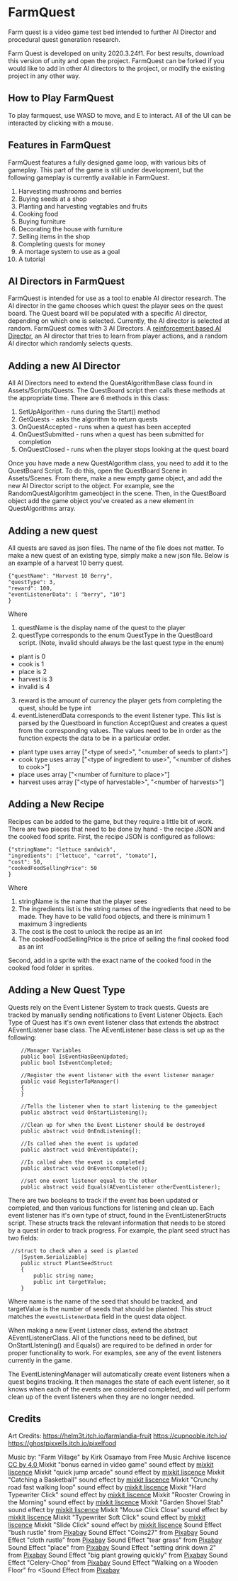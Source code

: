 # FarmQuest 

Farm quest is a video game test bed intended to further AI Director and procedural quest generation research. 

Farm Quest is developed on unity 2020.3.24f1. For best results, download this version of unity and open the project. FarmQuest can be forked if you would like to add in other AI directors to the project, or modify the existing project in any other way. 


## How to Play FarmQuest
To play farmquest, use WASD to move, and E to interact. All of the UI can be interacted by clicking with a mouse. 

## Features in FarmQuest 
FarmQuest features a fully designed game loop, with various bits of gameplay. This part of the game is still under development, but the following gameplay is currently available in FarmQuest. 

1. Harvesting mushrooms and berries
1. Buying seeds at a shop 
1. Planting and harvesting vegtables and fruits
1. Cooking food
1. Buying furniture 
1. Decorating the house with furniture 
1. Selling items in the shop 
1. Completing quests for money 
1. A mortage system to use as a goal
1. A tutorial

## AI Directors in FarmQuest
FarmQuest is intended for use as a tool to enable AI director research. The AI director in the game chooses which quest the player sees on the quest board. The Quest board will be populated with a specific AI director, depending on which one is selected. Currently, the AI director is selected at random. FarmQuest comes with 3 AI Directors. A [reinforcement based AI Director](https://webdocs.cs.ualberta.ca/~nathanst/papers/yu2022director.pdf), an AI director that tries to learn from player actions, and a random AI director which randomly selects quests. 

## Adding a new AI Director
All AI Directors need to extend the QuestAlgorithmBase class found in Assets/Scripts/Quests. The QuestBoard script then calls these methods at the appropriate time. 
There are 6 methods in this class: 
1. SetUpAlgorithm - runs during the Start() method
1. GetQuests - asks the algorithm to return quests
1. OnQuestAccepted - runs when a quest has been accepted
1. OnQuestSubmitted - runs when a quest has been submitted for completion
1. OnQuestClosed - runs when the player stops looking at the quest board

Once you have made a new QuestAlgorithm class, you need to add it to the QuestBoard Script. To do this, open the QuestBoard Scene in Assets/Scenes. From there, make a new empty game object, and add the new AI Director script to the object. For example, see the RandomQuestAlgorihtm gameobject in the scene. Then, in the QuestBoard object add the game object you've created as a new element in QuestAlgorithms array.

## Adding a new quest 
All quests are saved as json files. The name of the file does not matter. To make a new quest of an existing type, simply make a new json file. Below is an example of a harvest 10 berry quest. 
```
{"questName": "Harvest 10 Berry",
"questType": 3, 
"reward": 100, 
"eventListenerData": [ "berry", "10"]
}
```
Where 
1. questName is the display name of the quest to the player
1. questType corresponds to the enum QuestType in the QuestBoard script. (Note, invalid should always be the last quest type in the enum)
  * plant is 0
  * cook is 1
  * place is 2
  * harvest is 3
  * invalid is 4
3. reward is the amount of currency the player gets from completing the quest, should be type int
4. eventListenerdData corresponds to the event listener type. This list is parsed by the Questboard in function AcceptQuest and creates a quest from the corresponding values. The values need to be in order as the function expects the data to be in a particular order.
* plant type uses array ["\<type of seed\>", "\<number of seeds to plant\>"]
* cook type uses array ["\<type of ingredient to use\>", "\<number of dishes to cook\>"]
* place uses array  ["\<number of furniture to place\>"]
* harvest uses array   ["\<type of harvestable\>", "\<number of harvests\>"]

## Adding a New Recipe
Recipes can be added to the game, but they require a little bit of work. There are two pieces that need to be done by hand - the recipe JSON and the cooked food sprite. First, the recipe JSON is configured as follows:

```
{"stringName": "lettuce sandwich", 
"ingredients": ["lettuce", "carrot", "tomato"],
"cost": 50,
"cookedFoodSellingPrice": 50
}
```
Where

1. stringName is the name that the player sees
2. The ingredients list is the string names of the ingredients that need to be made. They have to be valid food objects, and there is minimum 1 maximum 3 ingredients
3. The cost is the cost to unlock the recipe as an int
4. The cookedFoodSellingPrice is the price of selling the final cooked food as an int

Second, add in a sprite with the exact name of the cooked food in the cooked food folder in sprites. 

## Adding a New Quest Type 
Quests rely on the Event Listener System to track quests. Quests are tracked by manually sending notifications to Event Listener Objects. Each Type of Quest has it's own event listener class that extends the abstract AEventListener base class. The AEventListener base class is set up as the following: 

```
    //Manager Variables 
    public bool IsEventHasBeenUpdated;
    public bool IsEventCompleted; 

    //Register the event listener with the event listener manager
    public void RegisterToManager()
    {
    }

    //Tells the listener when to start listening to the gameobject 
    public abstract void OnStartListening();

    //Clean up for when the Event Listener should be destroyed
    public abstract void OnEndListening();

    //Is called when the event is updated
    public abstract void OnEventUpdate();

    //Is called when the event is completed
    public abstract void OnEventCompleted();

    //set one event listener equal to the other 
    public abstract void Equals(AEventListener otherEventListener); 
```

There are two booleans to track if the event has been updated or completed, and then various functions for listening and clean up. Each event listener has it's own type of struct, found in the EventListenerStructs script. These structs track the relevant information that needs to be stored by a quest in order to track progress. For example, the plant seed struct has two fields: 

```
 //struct to check when a seed is planted
    [System.Serializable]
    public struct PlantSeedStruct
    {
        public string name;
        public int targetValue; 
    }
```
Where name is the name of the seed that should be tracked, and targetValue is the number of seeds that should be planted. This struct matches the ```eventListenerData``` field in the quest data object. 

When making a new Event Listener class, extend the abstract AEventListenerClass. All of the functions need to be defined, but OnStartLIstening() and Equals() are required to be defined in order for proper functionality to work. For examples, see any of the event listeners currently in the game. 

The EventListeningManager will automatically create event listeners when a quest begins tracking. It then manages the state of each event listener, so it knows when each of the events are considered completed, and will perform clean up of the event listeners when they are no longer needed. 


## Credits 
Art Credits: 
https://helm3t.itch.io/farmlandia-fruit
https://cupnooble.itch.io/
https://ghostpixxells.itch.io/pixelfood

Music by: 
"Farm Village" by Kirk Osamayo from Free Music Archive liscence [CC by 4.0 ](https://creativecommons.org/licenses/by/4.0/)
Mixkit "bonus earned in video game" sound effect by [mixkit liscence](https://mixkit.co/license/#sfxFree)
Mixkit "quick jump arcade" sound effect by [mixkit liscence](https://mixkit.co/license/#sfxFree)
Mixkit "Catching a Basketball" sound effect by [mixkit liscence](https://mixkit.co/license/#sfxFree)
Mixkit "Crunchy road fast walking loop" sound effect by [mixkit liscence](https://mixkit.co/license/#sfxFree)
Mixkit "Hard Typewriter Click" sound effect by [mixkit liscence](https://mixkit.co/license/#sfxFree)
Mixkit "Rooster Crowing in the Morning" sound effect by [mixkit liscence](https://mixkit.co/license/#sfxFree)
Mixkit "Garden Shovel Stab" sound effect by [mixkit liscence](https://mixkit.co/license/#sfxFree)
Mixkit "Mouse Click Close" sound effect by [mixkit liscence](https://mixkit.co/license/#sfxFree)
Mixkit "Typewriter Soft Click" sound effect by [mixkit liscence](https://mixkit.co/license/#sfxFree)
Mixkit "Slide Click" sound effect by [mixkit liscence](https://mixkit.co/license/#sfxFree)
Sound Effect "bush rustle" from <a href="https://pixabay.com/sound-effects/?utm_source=link-attribution&utm_medium=referral&utm_campaign=music&utm_content=6986">Pixabay</a>
Sound Effect "Coins27" from <a href="https://pixabay.com/?utm_source=link-attribution&utm_medium=referral&utm_campaign=music&utm_content=36030">Pixabay</a>
Sound Effect "cloth rustle" from <a href="https://pixabay.com/?utm_source=link-attribution&utm_medium=referral&utm_campaign=music&utm_content=30053">Pixabay</a>
Sound Effect "tear grass" from <a href="https://pixabay.com/?utm_source=link-attribution&utm_medium=referral&utm_campaign=music&utm_content=81384">Pixabay</a>
Sound Effect "place" from <a href="https://pixabay.com/sound-effects/?utm_source=link-attribution&utm_medium=referral&utm_campaign=music&utm_content=100513">Pixabay</a>
Sound Effect "setting drink down 2" from <a href="https://pixabay.com/?utm_source=link-attribution&utm_medium=referral&utm_campaign=music&utm_content=106992">Pixabay</a>
Sound Effect "big plant growing quickly" from <a href="https://pixabay.com/sound-effects/?utm_source=link-attribution&utm_medium=referral&utm_campaign=music&utm_content=43721">Pixabay</a>
Sound Effect "Celery-Chop" from <a href="https://pixabay.com/sound-effects/?utm_source=link-attribution&utm_medium=referral&utm_campaign=music&utm_content=62378">Pixabay</a>
Sound Effect "Walking on a Wooden Floor" fro <Sound Effect from <a href="https://pixabay.com/?utm_source=link-attribution&utm_medium=referral&utm_campaign=music&utm_content=72830">Pixabay</a>
